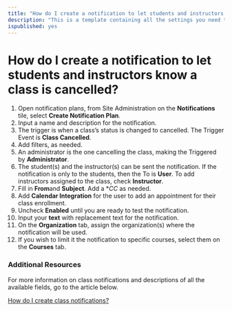 ```yaml
---
title: "How do I create a notification to let students and instructors know a class is cancelled?"
description: "This is a template containing all the settings you need to create an automated notification to be sent to students and instructors when a class is cancelled."
ispublished: yes
---
```


# How do I create a notification to let students and instructors know a class is cancelled?

1. Open notification plans, from Site Administration on the **Notifications** tile, select **Create Notification Plan**.
1. Input a name and description for the notification.
1. The trigger is when a class’s status is changed to cancelled. The Trigger Event is **Class Cancelled**.
1. Add filters, as needed.
1. An administrator is the one cancelling the class, making the Triggered by **Administrator**. 
1. The student(s) and the instructor(s) can be sent the notification. If the notification is only to the students, then the To is **User**. To add instructors assigned to the class, check **Instructor**.
1. Fill in **From**and **Subject**. Add a **CC* as needed. 
1. Add **Calendar Integration** for the user to add an appointment for their class enrollment.
1. Uncheck **Enabled** until you are ready to test the notification.
1. Input your **text** with replacement text for the notification.
1. On the **Organization** tab, assign the organization(s) where the notification will be used.
1. If you wish to limit it the notification to specific courses, select them on the **Courses** tab.

### Additional Resources

For more information on class notifications and descriptions of all the available fields, go to the article below.

[How do I create class notifications?](/tms/tms-administrators/notifications/class-notifications.md)
